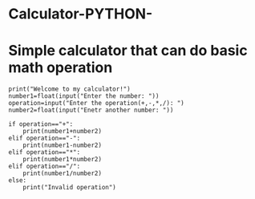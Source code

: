 # Calculator-PYTHON-
# Simple calculator that can do basic math operation 


    print("Welcome to my calculator!")
    number1=float(input("Enter the number: "))
    operation=input("Enter the operation(+,-,*,/): ")
    number2=float(input("Enetr another number: "))

    if operation=="+":
        print(number1+number2)
    elif operation=="-":
        print(number1-number2)
    elif operation=="*":
        print(number1*number2)
    elif operation=="/":
        print(number1/number2)
    else:
        print("Invalid operation")










